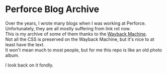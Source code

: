 # Perforce Blog Archive
Over the years, I wrote many blogs when I was working at Perforce.    
Unfortunately, they are all mostly suffering from link rot now.    
This is my archive of some of them thanks to the [Wayback Machine](https://archive.org/web/web.php).        
Not all the CSS is preserved on the Wayback Machine, but it's nice to at least have the text.    
It won't mean much to most people, but for me this repo is like an old photo album.         
 
I look back on it fondly.    

